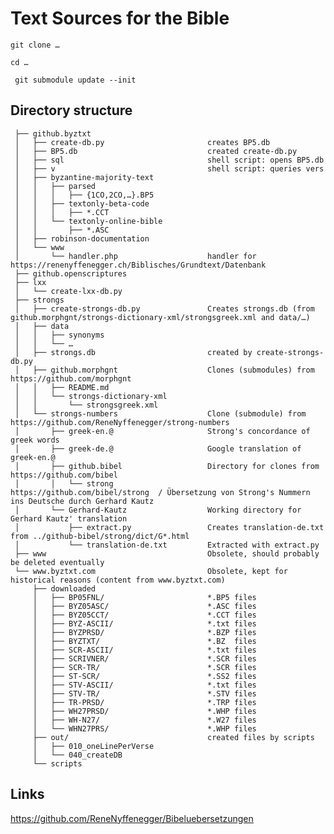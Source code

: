 # Text Sources for the Bible

    git clone …

    cd …

     git submodule update --init



## Directory structure


     ├── github.byztxt
     │   ├── create-db.py                       creates BP5.db
     │   ├── BP5.db                             created create-db.py
     │   ├── sql                                shell script: opens BP5.db
     │   ├── v                                  shell script: queries vers
     │   ├── byzantine-majority-text
     │   │   ├── parsed
     │   │   │   ├── {1CO,2CO,…}.BP5
     │   │   ├── textonly-beta-code
     │   │   │   ├── *.CCT
     │   │   └── textonly-online-bible
     │   │       ├── *.ASC
     │   ├── robinson-documentation
     │   └── www
     │       └── handler.php                    handler for https://renenyffenegger.ch/Biblisches/Grundtext/Datenbank
     ├── github.openscriptures
     ├── lxx
     │   └── create-lxx-db.py
     ├── strongs     
     │   ├── create-strongs-db.py               Creates strongs.db (from github.morphgnt/strongs-dictionary-xml/strongsgreek.xml and data/…) 
     │   ├── data
     │   │   ├── synonyms
     │   │   └── …
     │   ├── strongs.db                         created by create-strongs-db.py
     │   ├── github.morphgnt                    Clones (submodules) from https://github.com/morphgnt
     │   │   ├── README.md
     │   │   └── strongs-dictionary-xml
     │   │       └── strongsgreek.xml
     │   └── strongs-numbers                    Clone (submodule) from https://github.com/ReneNyffenegger/strong-numbers
     │       ├── greek-en.@                     Strong's concordance of greek words
     │       ├── greek-de.@                     Google translation of greek-en.@
     │       ├── github.bibel                   Directory for clones from https://github.com/bibel
     │       │   └── strong                     https://github.com/bibel/strong  / Übersetzung von Strong's Nummern ins Deutsche durch Gerhard Kautz
     │       └── Gerhard-Kautz                  Working directory for Gerhard Kautz' translation
     │           ├── extract.py                 Creates translation-de.txt from ../github-bibel/strong/dict/G*.html
     │           └── translation-de.txt         Extracted with extract.py
     ├── www                                    Obsolete, should probably be deleted eventually
     └── www.byztxt.com                         Obsolete, kept for historical reasons (content from www.byztxt.com)
         ├── downloaded
         │   ├── BP05FNL/                       *.BP5 files
         │   ├── BYZ05ASC/                      *.ASC files
         │   ├── BYZ05CCT/                      *.CCT files
         │   ├── BYZ-ASCII/                     *.txt files
         │   ├── BYZPRSD/                       *.BZP files
         │   ├── BYZTXT/                        *.BZ  files
         │   ├── SCR-ASCII/                     *.txt files
         │   ├── SCRIVNER/                      *.SCR files
         │   ├── SCR-TR/                        *.SCR files
         │   ├── ST-SCR/                        *.SS2 files
         │   ├── STV-ASCII/                     *.txt files
         │   ├── STV-TR/                        *.STV files
         │   ├── TR-PRSD/                       *.TRP files
         │   ├── WH27PRSD/                      *.WHP files
         │   ├── WH-N27/                        *.W27 files
         │   └── WHN27PRS/                      *.WHP files
         ├── out/                               created files by scripts
         │   ├── 010_oneLinePerVerse
         │   └── 040_createDB
         └── scripts

## Links

https://github.com/ReneNyffenegger/Bibeluebersetzungen
